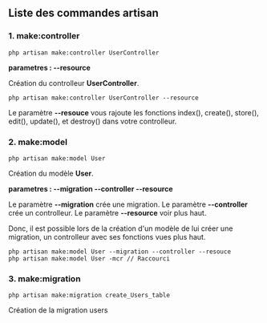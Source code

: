 ## Liste des commandes artisan
### 1. make:controller
```
php artisan make:controller UserController
```
**parametres : --resource**

Création du controlleur **UserController**.
```
php artisan make:controller UserController --resource
```

Le paramètre **--resouce** vous rajoute les fonctions index(), create(), store(), edit(), update(), et destroy() dans votre controlleur.

### 2. make:model
```
php artisan make:model User
```
Création du modèle **User**.

**parametres : --migration --controller --resource**
 
Le paramètre **--migration** crée une migration.
Le paramètre **--controller** crée un controlleur.
Le paramètre **--resource** voir plus haut.

Donc, il est possible lors de la création d'un modèle de lui créer une migration, un controlleur avec ses fonctions vues plus haut.
```
php artisan make:model User --migration --controller --resouce
php artisan make:model User -mcr // Raccourci 
```
### 3. make:migration
```
php artisan make:migration create_Users_table
```
Création de la migration users
